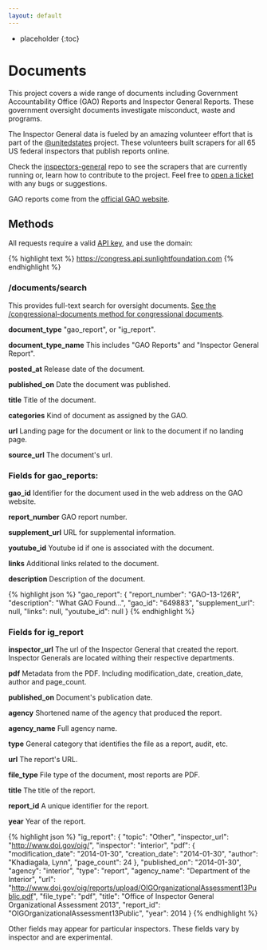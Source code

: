 ```yaml
---
layout: default
---
```


* placeholder
{:toc}

# Documents

This project covers a wide range of documents including Government Accountability Office (GAO) Reports and Inspector General Reports. These government oversight documents investigate misconduct, waste and programs.

The Inspector General data is fueled by an amazing volunteer effort that is part of the [@unitedstates](http://theunitedstates.io/) project. These volunteers built scrapers for all 65 US federal inspectors that publish reports online.

Check the [inspectors-general](https://github.com/unitedstates/inspectors-general) repo to see the scrapers that are currently running or, learn how to contribute to the project. Feel free to [open a ticket](https://github.com/unitedstates/inspectors-general/issues/new) with any bugs or suggestions.

GAO reports come from the [official GAO website](http://www.gao.gov/).

## Methods

All requests require a valid [API key](index.html#parameters/api-key), and use the domain:

{% highlight text %}
https://congress.api.sunlightfoundation.com
{% endhighlight %}

### /documents/search

This provides full-text search for oversight documents. [See the /congressional-documents method for congressional documents](congressiona_documents.md).

**document_type**
"gao_report", or "ig_report".

**document_type_name**
This includes "GAO Reports" and "Inspector General Report".

**posted_at**
Release date of the document.

**published_on**
Date the document was published.

**title**
Title of the document.

**categories**
Kind of document as assigned by the GAO.

**url**
Landing page for the document or link to the document if no landing page.

**source_url**
The document's url.

### Fields for gao_reports:

**gao_id**
Identifier for the document used in the web address on the GAO website.

**report_number**
GAO report number.

**supplement_url**
URL for supplemental information.

**youtube_id**
Youtube id if one is associated with the document.

**links**
Additional links related to the document.

**description**
Description of the document.

{% highlight json %}
"gao_report": {
  "report_number": "GAO-13-126R",
  "description": "What GAO Found...",
  "gao_id": "649883",
  "supplement_url": null,
  "links": null,
  "youtube_id": null
}
{% endhighlight %}

### Fields for ig_report

**inspector_url**
The url of the Inspector General that created the report. Inspector Generals are located withing their respective departments.

**pdf**
Metadata from the PDF. Including modification_date, creation_date, author and page_count.

**published_on**
Document's publication date.

**agency**
Shortened name of the agency that produced the report.

**agency_name**
Full agency name.

**type**
General category that identifies the file as a report, audit, etc.

**url**
The report's URL.

**file_type**
File type of the document, most reports are PDF.

**title**
The title of the report.

**report_id**
A unique identifier for the report.

**year**
Year of the report.

{% highlight json %}
"ig_report": {
  "topic": "Other",
  "inspector_url": "http://www.doi.gov/oig/",
  "inspector": "interior",
  "pdf": {
    "modification_date": "2014-01-30",
    "creation_date": "2014-01-30",
    "author": "Khadiagala, Lynn",
    "page_count": 24
  },
  "published_on": "2014-01-30",
  "agency": "interior",
  "type": "report",
  "agency_name": "Department of the Interior",
  "url": "http://www.doi.gov/oig/reports/upload/OIGOrganizationalAssessment13Public.pdf",
  "file_type": "pdf",
  "title": "Office of Inspector General Organizational Assessment 2013",
  "report_id": "OIGOrganizationalAssessment13Public",
  "year": 2014
}
{% endhighlight %}

Other fields may appear for particular inspectors. These fields vary by inspector and are experimental.
